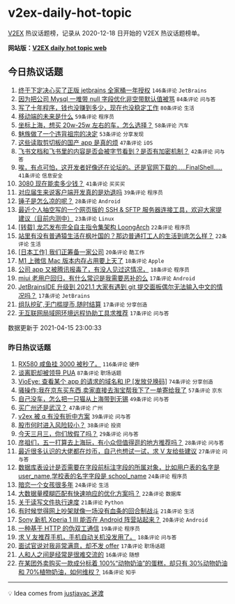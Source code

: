 # v2ex-daily-hot-topic

[V2EX](https://www.v2ex.com/) 热议话题榜，记录从 2020-12-18 日开始的 V2EX 热议话题榜单。

**网站版：[V2EX daily hot topic web](https://boojack.github.io/v2ex-daily-hot-topic-web/)**

## 今日热议话题

<!-- TODAY BEGIN -->

1. [终于下定决心买了正版 jetbrains 全家桶一年授权](https://www.v2ex.com/t/770756) `146条评论` `JetBrains`
1. [因为把公司 Mysql 一堆带 null 字段优化非空带默认值被骂](https://www.v2ex.com/t/770788) `84条评论` `问与答`
1. [写了十年程序，钱也没赚到多少，现在也没稳定工作](https://www.v2ex.com/t/770791) `80条评论` `生活`
1. [移动端的未来是什么](https://www.v2ex.com/t/770773) `59条评论` `程序员`
1. [坐标上海，想买 20w-25w 左右的车，怎么选择？](https://www.v2ex.com/t/770780) `58条评论` `汽车`
1. [魅族做了一个违背祖宗的决定](https://www.v2ex.com/t/770801) `53条评论` `分享发现`
1. [这些读取剪切板的国产 app 是真的烦](https://www.v2ex.com/t/770796) `47条评论` `iOS`
1. [飞书文档和飞书里的内容是否会被字节看到？是否有加密机制？](https://www.v2ex.com/t/770779) `42条评论` `问与答`
1. [唉，有点可怕，这开发者好像还在论坛的。还是官网下载的.....FinalShell.....](https://www.v2ex.com/t/770866) `41条评论` `信息安全`
1. [3080 现在能卖多少钱？](https://www.v2ex.com/t/770746) `41条评论` `买买买`
1. [对应届生来说客户端开发真的是劝退吗](https://www.v2ex.com/t/770757) `39条评论` `程序员`
1. [锤子是怎么凉的呢？](https://www.v2ex.com/t/770948) `28条评论` `Android`
1. [最近个人抽空写的一个网页版的 SSH & SFTP 服务器连接工具，欢迎大家提建议（目前内测中）](https://www.v2ex.com/t/770908) `23条评论` `Linux`
1. [[转载] 龙芯发布完全自主指令集架构 LoongArch](https://www.v2ex.com/t/770936) `22条评论` `程序员`
1. [站里有没有普通猿生活在枫叶国的？那边普通打工人的生活到底怎么样？](https://www.v2ex.com/t/770831) `22条评论` `生活`
1. [[日本工作] 我们正筹备一家公司](https://www.v2ex.com/t/770894) `20条评论` `酷工作`
1. [M1 上微信 Mac 版本内存占用要上天了](https://www.v2ex.com/t/770790) `18条评论` `Apple`
1. [公司 app 又被腾讯报毒了，有没人见过这情况，](https://www.v2ex.com/t/770759) `18条评论` `程序员`
1. [miui 老用户回归，有什么常识是我需要恶补的么](https://www.v2ex.com/t/770959) `17条评论` `Android`
1. [JetBrainsIDE 升级到 2021.1 大家有遇到 git 提交面板偶尔无法输入中文的情况吗？](https://www.v2ex.com/t/770883) `17条评论` `JetBrains`
1. [组队挖矿,无门槛提币,随时结算](https://www.v2ex.com/t/770870) `17条评论` `分享创造`
1. [无互联网局域网环境远程协助工具求推荐](https://www.v2ex.com/t/770799) `17条评论` `问与答`

数据更新于 2021-04-15 23:00:33

<!-- TODAY END -->

### 昨日热议话题

<!-- YESTERDAY BEGIN -->

1. [RX580 咸鱼挂 3000 被秒了。](https://www.v2ex.com/t/770488) `116条评论` `硬件`
1. [谈离职却被领导 PUA](https://www.v2ex.com/t/770492) `87条评论` `职场话题`
1. [VioEye: 查看某个 app 的请求的域名和 IP [发放兑换码]](https://www.v2ex.com/t/770502) `74条评论` `分享创造`
1. [骚操作:我在京东买东西,卖家直接去淘宝帮我下了一单寄给我了](https://www.v2ex.com/t/770532) `57条评论` `京东`
1. [自己没车，怎么把一只猫从上海带到无锡](https://www.v2ex.com/t/770608) `49条评论` `问与答`
1. [买广州还是武汉？](https://www.v2ex.com/t/770523) `47条评论` `广州`
1. [v2ex 被 q 有没有折中方案](https://www.v2ex.com/t/770571) `39条评论` `问与答`
1. [股市何时进入风险较小？](https://www.v2ex.com/t/770497) `38条评论` `投资`
1. [今天三月三，你们放假了吗？](https://www.v2ex.com/t/770481) `29条评论` `问与答`
1. [彦祖们，五一打算去上海玩，有小众但值得逛的地方推荐吗？](https://www.v2ex.com/t/770646) `28条评论` `问与答`
1. [最近很多认识的大佬都在炒币，自己也想试一试，求 V 友给些建议](https://www.v2ex.com/t/770683) `27条评论` `问与答`
1. [数据库表设计是否需要在字段前标注字段的所属对象，比如用户表的名字是 user_name,学校表的名字字段是 school_name](https://www.v2ex.com/t/770704) `24条评论` `程序员`
1. [暗恋一个女孩很多年](https://www.v2ex.com/t/770478) `24条评论` `生活`
1. [大数据量模糊匹配有快速响应的优化方案吗？](https://www.v2ex.com/t/770500) `22条评论` `数据库`
1. [关于读写文件执行速度](https://www.v2ex.com/t/770690) `21条评论` `Python`
1. [有时候觉得网上吵架就像一场没有血条的回合制战斗](https://www.v2ex.com/t/770553) `21条评论` `生活`
1. [Sony 新机 Xperia 1 III 能否在 Android 阵营站起来？](https://www.v2ex.com/t/770697) `20条评论` `Android`
1. [一种基于 HTTP 的伪双工通信](https://www.v2ex.com/t/770572) `19条评论` `程序员`
1. [求 V 友推荐手机，手机自动关机没发用了。](https://www.v2ex.com/t/770551) `18条评论` `问与答`
1. [面试官说对我非常满意，却不发 offer](https://www.v2ex.com/t/770567) `17条评论` `职场话题`
1. [人和人之间是经常是很难交流的](https://www.v2ex.com/t/770722) `16条评论` `随想`
1. [在某团外卖购买一款成分标着 100%“动物奶油”的蛋糕，却只有 30%动物奶油和 70%植物奶油，如何维权？](https://www.v2ex.com/t/770692) `16条评论` `知乎`

<!-- YESTERDAY END -->

---

💡 Idea comes from [justjavac 迷渡](https://github.com/justjavac/)
